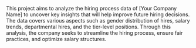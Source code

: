 This project aims to analyze the hiring process data of [Your Company Name] to uncover key insights that will help improve future hiring decisions. The data covers various aspects such as gender distribution of hires, salary trends, departmental hires, and the tier-level positions. Through this analysis, the company seeks to streamline the hiring process, ensure fair practices, and optimize salary structures.
